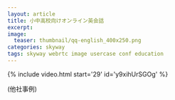 ```yaml
---
layout: article
title: 小中高校向けオンライン英会話
excerpt: 
image:
  teaser: thumbnail/qq-english_400x250.png
categories: skyway
tags: skyway webrtc image usercase conf education
---
```


{% include video.html start='29' id='y9xihUrSGOg' %}

(他社事例)
